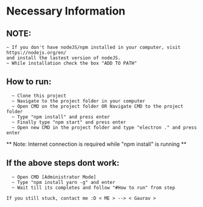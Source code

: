 
# Necessary Information

## NOTE:
    ~ If you don't have nodeJS/npm installed in your computer, visit https://nodejs.org/en/
    and install the lastest version of nodeJS.
    ~ While installation check the box "ADD TO PATH"


## How to run:
```
  ~ Clone this project
  ~ Navigate to the project folder in your computer
  ~ Open CMD on the project folder OR Navigate CMD to the project folder
  ~ Type "npm install" and press enter
  ~ Finally type "npm start" and press enter
  ~ Open new CMD in the project folder and type "electron ." and press enter

```

** Note: Internet connection is required while "npm install" is running **

## If the above steps dont work:
```
  ~ Open CMD [Administrator Mode]
  ~ Type "npm install yarn -g" and enter
  ~ Wait till its completes and follow "#How to run" from step 
```

`If you still stuck, contact me :D < ME > --> < Gaurav >`

